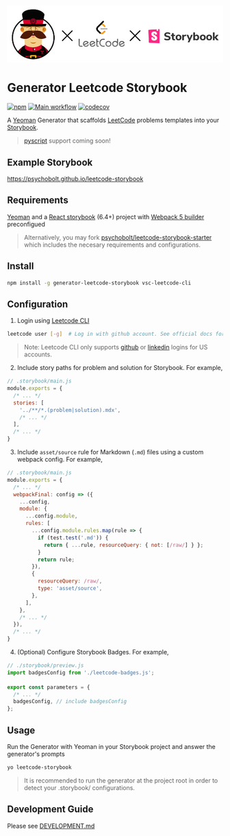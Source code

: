 ![main_logo](https://raw.githubusercontent.com/psychobolt/generator-leetcode-storybook/master/logo.png)

# Generator Leetcode Storybook

[![npm](https://img.shields.io/npm/v/generator-leetcode-storybook.svg)](https://www.npmjs.com/package/generator-leetcode-storybook)
[![Main workflow](https://github.com/psychobolt/generator-leetcode-storybook/actions/workflows/main.yml/badge.svg)](https://github.com/psychobolt/generator-leetcode-storybook/actions/workflows/main.yml)
[![codecov](https://codecov.io/gh/psychobolt/generator-leetcode-storybook/branch/main/graph/badge.svg)](https://codecov.io/gh/psychobolt/generator-leetcode-storybook/tree/main/src)

A [Yeoman](https://yeoman.io/) Generator that scaffolds [LeetCode](https://leetcode.com/) problems templates into your [Storybook](https://storybook.js.org/). 
> [pyscript](https://www.anaconda.com/blog/pyscript-python-in-the-browser) support coming soon!

## Example Storybook

https://psychobolt.github.io/leetcode-storybook

## Requirements

[Yeoman](https://yeoman.io/learning/index.html) and a [React storybook](https://storybook.js.org/docs/react/get-started/install) (6.4+) project with [Webpack 5 builder](https://www.npmjs.com/package/@storybook/builder-webpack5) preconfigued


> Alternatively, you may fork [psychobolt/leetcode-storybook-starter](https://github.com/psychobolt/leetcode-storybook-starter) which includes the necesary requirements and configurations.

## Install

```sh
npm install -g generator-leetcode-storybook vsc-leetcode-cli
```

## Configuration

1. Login using [Leetcode CLI](https://www.npmjs.com/package/vsc-leetcode-cli)

```sh
leetcode user [-g]  # Log in with github account. See official docs for user login options.
```

> Note: Leetcode CLI only supports [github](https://github.com/) or [linkedin](https://www.linkedin.com) logins for US accounts.

2. Include story paths for problem and solution for Storybook. For example,

```js
// .storybook/main.js
module.exports = {
  /* ... */
  stories: [
    '../**/*.(problem|solution).mdx',
    /* ... */
  ],
  /* ... */
}
```

3. Include `asset/source` rule for Markdown (`.md`) files using a custom webpack config. For example,

```js
// .storybook/main.js
module.exports = {
  /* ... */
  webpackFinal: config => ({
    ...config,
    module: {
      ...config.module,
      rules: [
        ...config.module.rules.map(rule => {
          if (test.test('.md')) {
            return { ...rule, resourceQuery: { not: [/raw/] } };
          }
          return rule;
        }),
        {
          resourceQuery: /raw/,
          type: 'asset/source',
        },
      ],
    },
    /* ... */
  }),
  /* ... */
}
```

4. (Optional) Configure Storybook Badges. For example,

```js
// ./storybook/preview.js
import badgesConfig from './leetcode-badges.js';

export const parameters = {
  /* ... */
  badgesConfig, // include badgesConfig
};
```

## Usage

Run the Generator with Yeoman in your Storybook project and answer the generator's prompts

```sh
yo leetcode-storybook
``` 

> It is recommended to run the generator at the project root in order to detect your .storybook/ configurations.

## Development Guide

Please see [DEVELOPMENT.md](DEVELOPMENT.md)
